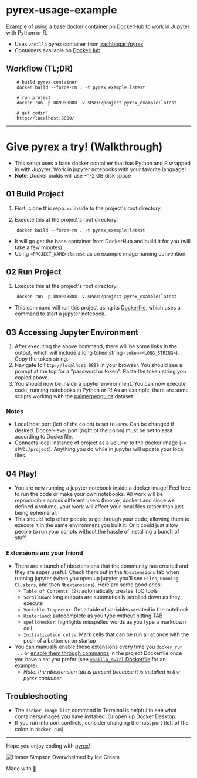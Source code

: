 # pyrex-usage-example
Example of using a base docker container on DockerHub to work in Jupyter with Python or R.
- Uses `vanilla` pyrex container from [zachbogart/pyrex](https://github.com/zachbogart/pyrex)
- Containers available on [DockerHub](https://hub.docker.com/r/zachbogart/pyrex)

## Workflow (TL;DR)
``` 
    # build pyrex container
    docker build --force-rm . -t pyrex_example:latest
    
    # run project
    docker run -p 8899:8888 -v $PWD:/project pyrex_example:latest
    
    # get codin'
    http://localhost:8899/
```

***

# Give pyrex a try! (Walkthrough)
- This setup uses a base docker container that has Python and R wrapped in with Jupyter. Work in jupyter notebooks with your favorite language!
- **Note**: Docker builds will use ~1-2 GB disk space

## 01 Build Project
1. First, clone this repo. `cd` inside to the project's root directory.

2. Execute this at the project's root directory:
```
    docker build --force-rm . -t pyrex_example:latest
```
- It will go get the base container from DockerHub and build it for you (will take a few minutes).
- Using `<PROJECT_NAME>:latest` as an example image naming convention.

## 02 Run Project
1. Execute this at the project's root directory:
```
    docker run -p 8899:8888 -v $PWD:/project pyrex_example:latest
```
- This command will run this project using its [Dockerfile](Dockerfile), which uses a command to start a jupyter notebook.

## 03 Accessing Jupyter Environment 
1. After executing the above command, there will be some links in the output, which will include a long token string (`token=<LONG_STRING>`). Copy the token string.
2. Navigate to `http://localhost:8899` in your browser. You should see a prompt at the top for a "password or token". Paste the token string you copied above.
2. You should now be inside a jupyter environment. You can now execute code, running notebooks in Python or R! As an example, there are some scripts working with the [palmerpenguins](https://github.com/allisonhorst/palmerpenguins) dataset.

### Notes
- Local host port (left of the colon) is set to `8899`. Can be changed if desired. Docker-level port (right of the colon) must be set to `8888` according to Dockerfile.
- Connects local instance of project as a volume to the docker image (`-v $PWD:/project`). Anything you do while in jupyter will update your local files.

## 04 Play!
- You are now running a jupyter notebook inside a docker image! Feel free to run the code or make your own notebooks. All work will be reproducible across different users (hooray, docker) and since we defined a volume, your work will affect your local files rather than just being ephemeral. 
- This should help other people to go through your code, allowing them to execute it in the same environment you built it. Or it could just allow people to run your scripts without the hassle of installing a bunch of stuff.

### Extensions are your friend
- There are a bunch of nbextensions that the community has created and they are super useful. Check them out in the `Nbextensions` tab when running jupyter (when you open up jupyter you'll see `Files`, `Running`, `Clusters`, and then `Nbextensions`). Here are some good ones:
    - `Table of Contents (2)`: automatically creates ToC tools
    - `ScrollDown`: long outputs are automatically scrolled down as they execute
    - `Variable Inspector`: Get a table of variables created in the notebook
    - `Hinterland`: autocomplete as you type without hitting TAB
    - `spellchecker`: highlights misspelled words as you type a markdown cell
    - `Initialization cells`: Mark cells that can be run all at once with the push of a button or on startup
- You can manually enable these extensions every time you `docker run ...` or [enable them through commands](https://jupyter-contrib-nbextensions.readthedocs.io/en/latest/install.html#enabling-disabling-extensions) in the project Dockerfile once you have a set you prefer (see [`vanilla_swirl` Dockerfile](https://github.com/zachbogart/pyrex/blob/main/vanilla_swirl/Dockerfile) for an example).
    - *Note: the nbextension tab is present because it is installed in the pyrex container.*
    
## Troubleshooting
- The `docker image list` command in Terminal is helpful to see what containers/images you have installed. Or open up Docker Desktop.
- If you run into port conflicts, consider changing the host port (left of the colon in `docker run`)

***

Hope you enjoy coding with [pyrex](https://github.com/zachbogart/pyrex)!

![Homer Simpson Overwhelmed by Ice Cream](https://media.giphy.com/media/nxscd2YGVf6xi/giphy.gif)

Made with 💖
